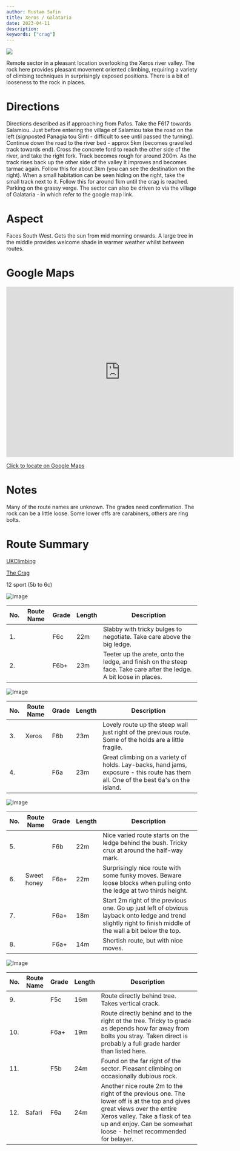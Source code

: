 ```yaml
---
author: Rustam Safin
title: Xeros / Galataria
date: 2023-04-11
description:
keywords: ["crag"]
---
```


![](/xeros/galataria.jpg)

Remote sector in a pleasant location overlooking the Xeros river valley. The rock here provides pleasant movement oriented climbing, requiring a variety of climbing techniques in surprisingly exposed positions. There is a bit of looseness to the rock in places.

# Directions
Directions described as if approaching from Pafos. Take the F617 towards Salamiou. Just before entering the village of Salamiou take the road on the left (signposted Panagia tou Sinti - difficult to see until passed the turning). Continue down the road to the river bed - approx 5km (becomes gravelled track towards end). Cross the concrete ford to reach the other side of the river, and take the right fork. Track becomes rough for around 200m. As the track rises back up the other side of the valley it improves and becomes tarmac again. Follow this for about 3km (you can see the destination on the right). When a small habitation can be seen hiding on the right, take the small track next to it. Follow this for around 1km until the crag is reached. Parking on the grassy verge. The sector can also be driven to via the village of Galataria - in which refer to the google map link.

# Aspect

Faces South West. Gets the sun from mid morning onwards. A large tree in the middle provides welcome shade in warmer weather whilst between routes.

# Google Maps

<iframe src="https://www.google.com/maps/embed?pb=!1m14!1m8!1m3!1d1708.261029749043!2d32.65292323461554!3d34.85773816893364!3m2!1i1024!2i768!4f13.1!3m3!1m2!1s0x14e71546d1efed41%3A0xa7e17dda91630150!2sGalataria%20crag%20rock%20climbing!5e1!3m2!1sen!2sus!4v1686472841004!5m2!1sen!2sus" width="600" height="450" style="border:0;" allowfullscreen="" loading="lazy" referrerpolicy="no-referrer-when-downgrade"></iframe>

[Click to locate on Google Maps](https://goo.gl/maps/D8FLNEGkKYGyzfPE7)

# Notes

Many of the route names are unknown. The grades need confirmation. The rock can be a little loose. Some lower offs are carabiners, others are ring bolts.

# Route Summary

[UKClimbing](https://www.ukclimbing.com/logbook/crags/panagia_tou_sindi_galataria-27852/#galataria_routes)

[The Crag](https://www.thecrag.com/en/climbing/middle-east/area/5898024555)

12 sport (5b to 6c)


![Image](/xeros/xeros_1.jpg)

| No. | Route Name | Grade | Length | Description                                                                                                          |
| --- | ---------- | ----- | ------ | -------------------------------------------------------------------------------------------------------------------- |
| 1.  |            | F6c   | 22m    | Slabby with tricky bulges to negotiate. Take care above the big ledge.                                               |
| 2.  |            | F6b+  | 23m    | Teeter up the arete, onto the ledge, and finish on the steep face. Take care after the ledge. A bit loose in places. |

![Image](/xeros/xeros_2.jpg)

| No. | Route Name | Grade | Length | Description                                                                                                                         |
| --- | ---------- | ----- | ------ | ----------------------------------------------------------------------------------------------------------------------------------- |
| 3.  | Xeros      | F6b   | 23m    | Lovely route up the steep wall just right of the previous route. Some of the holds are a little fragile.                            |
| 4.  |            | F6a   | 23m    | Great climbing on a variety of holds. Lay-backs, hand jams, exposure - this route has them all. One of the best 6a's on the island. |

![Image](/xeros/xeros_3.jpg)

| No. | Route Name  | Grade | Length | Description                                                                                                                                                  |
| --- | ----------- | ----- | ------ | ------------------------------------------------------------------------------------------------------------------------------------------------------------ |
| 5.  |             | F6b   | 22m    | Nice varied route starts on the ledge behind the bush. Tricky crux at around the half-way mark.                                                              |
| 6.  | Sweet honey | F6a+  | 22m    | Surprisingly nice route with some funky moves. Beware loose blocks when pulling onto the ledge at two thirds height.                                         |
| 7.  |             | F6a+  | 18m    | Start 2m right of the previous one. Go up just left of obvious layback onto ledge and trend slightly right to finish middle of the wall a bit below the top. |
| 8.  |             | F6a+  | 14m    | Shortish route, but with nice moves.                                                                                                                         |

![Image](/xeros/xeros_4.jpg)

| No. | Route Name | Grade | Length | Description                                                                                                                                                                                                                       |
| --- | ---------- | ----- | ------ | --------------------------------------------------------------------------------------------------------------------------------------------------------------------------------------------------------------------------------- |
| 9.  |            | F5c   | 16m    | Route directly behind tree. Takes vertical crack.                                                                                                                                                                                 |
| 10. |            | F6a+  | 19m    | Route directly behind and to the right ot the tree. Tricky to grade as depends how far away from bolts you stray. Taken direct is probably a full grade harder than listed here.                                                  |
| 11. |            | F5b   | 24m    | Found on the far right of the sector. Pleasant climbing on occasionally dubious rock.                                                                                                                                             |
| 12. | Safari     | F6a   | 24m    | Another nice route 2m to the right of the previous one. The lower off is at the top and gives great views over the entire Xeros valley. Take a flask of tea up and enjoy. Can be somewhat loose - helmet recommended for belayer. |
